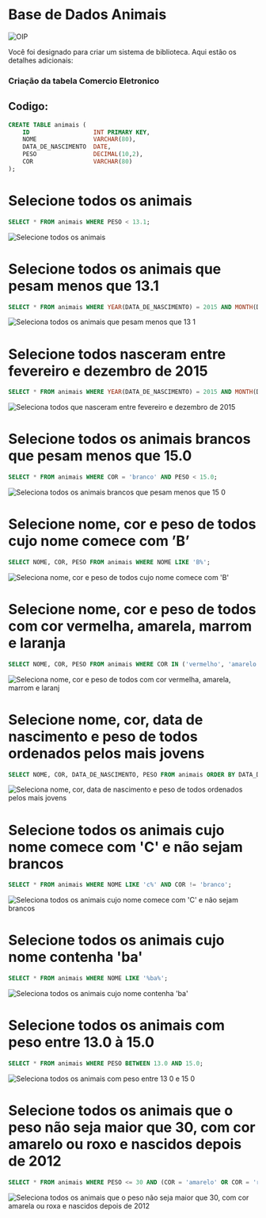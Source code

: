 
#  Base de Dados Animais

![OIP](https://github.com/bancos-de-dados/Com-rcio-Eletr-nico/assets/127689567/04d14a04-b832-4024-8f7e-40e38399a9f3)


Você foi designado para criar um sistema de biblioteca. Aqui estão os detalhes adicionais:

### Criação da tabela Comercio Eletronico 

## Codigo:

```SQL
CREATE TABLE animais (
    ID                  INT PRIMARY KEY,
    NOME                VARCHAR(80),
    DATA_DE_NASCIMENTO  DATE,
    PESO                DECIMAL(10,2),
    COR                 VARCHAR(80)
);


```

# Selecione todos os animais
```SQL
SELECT * FROM animais WHERE PESO < 13.1;

```
![Selecione todos os animais](https://github.com/bancos-de-dados/-Base-de-Dados-Animais/assets/127689567/efbbd518-2af1-49ab-b815-8b9a3acde738)

# Selecione todos os animais que pesam menos que 13.1
```SQL
SELECT * FROM animais WHERE YEAR(DATA_DE_NASCIMENTO) = 2015 AND MONTH(DATA_DE_NASCIMENTO) BETWEEN 2 AND 12;

```
![Seleciona todos os animais que pesam menos que 13 1](https://github.com/bancos-de-dados/-Base-de-Dados-Animais/assets/127689567/d9812bb2-705f-4b8e-affb-2bacc282b640)

# Selecione todos nasceram entre fevereiro e dezembro de 2015
```SQL
SELECT * FROM animais WHERE YEAR(DATA_DE_NASCIMENTO) = 2015 AND MONTH(DATA_DE_NASCIMENTO) BETWEEN 2 AND 12;

```
![Seleciona todos que nasceram entre fevereiro e dezembro de 2015](https://github.com/bancos-de-dados/-Base-de-Dados-Animais/assets/127689567/6ff75ea8-dfad-494d-89dd-22f1ce5daacc)

# Selecione todos os animais brancos que pesam menos que 15.0
```SQL
SELECT * FROM animais WHERE COR = 'branco' AND PESO < 15.0;

```
![Seleciona todos os animais brancos que pesam menos que 15 0](https://github.com/bancos-de-dados/-Base-de-Dados-Animais/assets/127689567/28537119-1b9a-46db-98e6-a1f347090ad0)

# Selecione nome, cor e peso de todos cujo nome comece com ’B’
```SQL
SELECT NOME, COR, PESO FROM animais WHERE NOME LIKE 'B%';

```
![Seleciona nome, cor e peso de todos cujo nome comece com 'B'](https://github.com/bancos-de-dados/-Base-de-Dados-Animais/assets/127689567/7beeba3f-aa19-4dea-b3a6-d3cd544bcbcf)

# Selecione nome, cor e peso de todos com cor vermelha, amarela, marrom e laranja
```SQL
SELECT NOME, COR, PESO FROM animais WHERE COR IN ('vermelho', 'amarelo', 'marrom', 'laranja');

```
![Seleciona nome, cor e peso de todos com cor vermelha, amarela, marrom e laranj](https://github.com/bancos-de-dados/-Base-de-Dados-Animais/assets/127689567/f823e93e-3d6d-4fb2-a5b7-a842f292dc4b)

# Selecione nome, cor, data de nascimento e peso de todos ordenados pelos mais jovens
```SQL
SELECT NOME, COR, DATA_DE_NASCIMENTO, PESO FROM animais ORDER BY DATA_DE_NASCIMENTO DESC;

```
![Seleciona nome, cor, data de nascimento e peso de todos ordenados pelos mais jovens](https://github.com/bancos-de-dados/-Base-de-Dados-Animais/assets/127689567/4f4dee98-dda2-4f78-9bcb-cdad8deeca41)

# Selecione todos os animais cujo nome comece com 'C' e não sejam brancos
```SQL
SELECT * FROM animais WHERE NOME LIKE 'c%' AND COR != 'branco';

```
![Seleciona todos os animais cujo nome comece com 'C' e não sejam brancos](https://github.com/bancos-de-dados/-Base-de-Dados-Animais/assets/127689567/5897297e-e5a3-45bb-baf9-589887d00c0b)

# Selecione todos os animais cujo nome contenha 'ba'
```SQL
SELECT * FROM animais WHERE NOME LIKE '%ba%';

```
![Seleciona todos os animais cujo nome contenha 'ba'](https://github.com/bancos-de-dados/-Base-de-Dados-Animais/assets/127689567/b46e52aa-701b-4ada-9f13-0ecbd8649333)

# Selecione todos os animais com peso entre 13.0 à 15.0
```SQL
SELECT * FROM animais WHERE PESO BETWEEN 13.0 AND 15.0;

```

![Seleciona todos os animais com peso entre 13 0 e 15 0](https://github.com/bancos-de-dados/-Base-de-Dados-Animais/assets/127689567/4f7677f5-c995-4072-a4a6-cb8ccc063116)

# Selecione todos os animais que o peso não seja maior que 30, com cor amarelo ou roxo e nascidos depois de 2012
```SQL
SELECT * FROM animais WHERE PESO <= 30 AND (COR = 'amarelo' OR COR = 'roxo') AND YEAR(DATA_DE_NASCIMENTO) > 2012;


```

![Seleciona todos os animais que o peso não seja maior que 30, com cor amarela ou roxa e nascidos depois de 2012](https://github.com/bancos-de-dados/-Base-de-Dados-Animais/assets/127689567/87b72331-3446-46da-a732-90822a74ac32)

